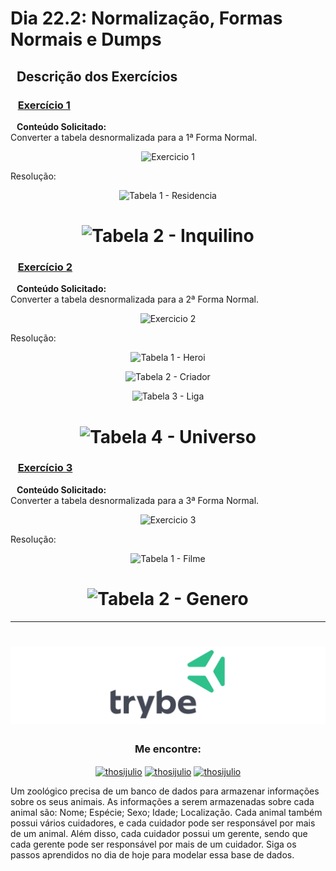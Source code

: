 # Dia 22.2: Normalização, Formas Normais e Dumps

## &nbsp; Descrição dos Exercícios

### &nbsp;&nbsp; [Exercício 1](https://github.com/thosijulio/trybe-exercises/blob/exercises/22.2/3.BACK-END/BLOCO_22/DIA_02/exercicios/Exercicio%201.xlsx)
  <b>&nbsp;&nbsp;&nbsp;Conteúdo Solicitado: </b> <br>
  Converter a tabela desnormalizada para a 1ª Forma Normal.
  <p align="center">
    <img alt="Exercicio 1" src="https://github.com/thosijulio/trybe-exercises/blob/exercises/22.2/3.BACK-END/BLOCO_22/DIA_02/exercicios/1.%20Exercicio.jpg"/>
</p>

Resolução:

  <p align="center">
    <img alt="Tabela 1 - Residencia" src="https://github.com/thosijulio/trybe-exercises/blob/exercises/22.2/3.BACK-END/BLOCO_22/DIA_02/exercicios/1.1.jpg"/>
</p>
  <h1 align="center">
    <img alt="Tabela 2 - Inquilino" src="https://github.com/thosijulio/trybe-exercises/blob/exercises/22.2/3.BACK-END/BLOCO_22/DIA_02/exercicios/1.2.jpg"/>
</h1>

### &nbsp;&nbsp; [Exercício 2](https://github.com/thosijulio/trybe-exercises/blob/exercises/22.2/3.BACK-END/BLOCO_22/DIA_02/exercicios/Exercicio%202.xlsx)
  <b>&nbsp;&nbsp;&nbsp;Conteúdo Solicitado: </b> <br>
  Converter a tabela desnormalizada para a 2ª Forma Normal.
  <p align="center">
    <img alt="Exercicio 2" src="https://github.com/thosijulio/trybe-exercises/blob/exercises/22.2/3.BACK-END/BLOCO_22/DIA_02/exercicios/2.%20Exerc%C3%ADcio.jpg"/>
</p>

Resolução:

  <p align="center">
    <img alt="Tabela 1 - Heroi" src="https://github.com/thosijulio/trybe-exercises/blob/exercises/22.2/3.BACK-END/BLOCO_22/DIA_02/exercicios/2.1.jpg"/>
</p>
  <p align="center">
    <img alt="Tabela 2 - Criador" src="https://github.com/thosijulio/trybe-exercises/blob/exercises/22.2/3.BACK-END/BLOCO_22/DIA_02/exercicios/2.2.jpg"/>
</p>
  <p align="center">
    <img alt="Tabela 3 - Liga" src="https://github.com/thosijulio/trybe-exercises/blob/exercises/22.2/3.BACK-END/BLOCO_22/DIA_02/exercicios/2.3.jpg"/>
</p>
  <h1 align="center">
    <img alt="Tabela 4 - Universo" src="https://github.com/thosijulio/trybe-exercises/blob/exercises/22.2/3.BACK-END/BLOCO_22/DIA_02/exercicios/2.4.jpg"/>
</h1>

### &nbsp;&nbsp; [Exercício 3](https://github.com/thosijulio/trybe-exercises/blob/exercises/22.2/3.BACK-END/BLOCO_22/DIA_02/exercicios/Exercicio%203.xlsx)
  <b>&nbsp;&nbsp;&nbsp;Conteúdo Solicitado: </b> <br>
  Converter a tabela desnormalizada para a 3ª Forma Normal.
  <p align="center">
    <img alt="Exercicio 3" src="https://github.com/thosijulio/trybe-exercises/blob/exercises/22.2/3.BACK-END/BLOCO_22/DIA_02/exercicios/3.%20Exercicio.jpg"/>
</p>

Resolução:

  <p align="center">
    <img alt="Tabela 1 - Filme" src="https://github.com/thosijulio/trybe-exercises/blob/exercises/22.2/3.BACK-END/BLOCO_22/DIA_02/exercicios/3.1.jpg"/>
</p>
  <h1 align="center">
    <img alt="Tabela 2 - Genero" src="https://github.com/thosijulio/trybe-exercises/blob/exercises/22.2/3.BACK-END/BLOCO_22/DIA_02/exercicios/3.2.jpg"/>
</h1>

---

<h1 align="center">
    <img alt="Trybe" src="https://github.com/thosijulio/trybe-projects/blob/main/trybe-logo.png"/>
</h1>
<h3 align=center>Me encontre:</h3>
<p align=center>
<a href="https://www.linkedin.com/in/thosijulio/" target="blank"><img align="center" src="https://cdn.jsdelivr.net/npm/simple-icons@3.0.1/icons/linkedin.svg" alt="thosijulio" height="20" width="20" /></a>
<a href="https://www.github.com/thosijulio/" target="blank"><img align="center" src="https://cdn.jsdelivr.net/npm/simple-icons@3.0.1/icons/github.svg" alt="thosijulio" height="20" width="20" /></a>
<a href="https://www.instagram.com/thosijulio" target="blank"><img align="center" src="https://cdn.jsdelivr.net/npm/simple-icons@3.0.1/icons/instagram.svg" alt="thosijulio" height="20" width="20" /></a>
</p>


Um zoológico precisa de um banco de dados para armazenar informações sobre os seus animais. As informações a serem armazenadas sobre cada animal são:
Nome;
Espécie;
Sexo;
Idade;
Localização.
Cada animal também possui vários cuidadores, e cada cuidador pode ser responsável por mais de um animal. Além disso, cada cuidador possui um gerente, sendo que cada gerente pode ser responsável por mais de um cuidador.
Siga os passos aprendidos no dia de hoje para modelar essa base de dados.
